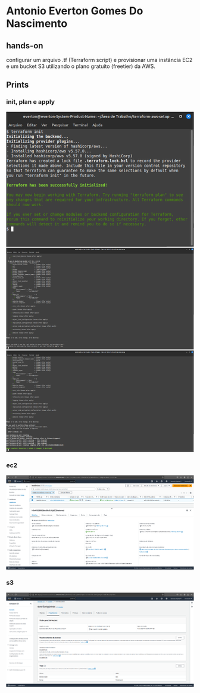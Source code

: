 # Antonio Everton Gomes Do Nascimento

## hands-on
configurar um arquivo .tf (Terraform script) e provisionar uma instância EC2 e um bucket S3 utilizando o plano gratuito (freetier) da AWS.

## Prints

### init, plan e apply
![](prints/init.png)
![](prints/plan.png)
![](prints/apply.png)

### ec2
![](prints/ec2.png)
### s3
![](prints/s3.png)